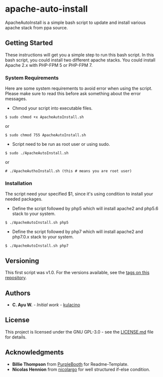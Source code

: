 # apache-auto-install
ApacheAutoInstall is a simple bash script to update and install various apache stack from ppa source.

## Getting Started

These instructions will get you a simple step to run this bash script. In this bash script, you could install two different apache stacks. You could install Apache 2.x with PHP-FPM 5 or PHP-FPM 7.

### System Requirements
Here are some system requirements to avoid error when using the script. Please make sure to read this before ask something about the error messages.

- Chmod your script into executable files.
```
$ sudo chmod +x ApacheAutoInstall.sh
```
or
```
$ sudo chmod 755 ApacheAutoInstall.sh
```

- Script need to be run as root user or using sudo.
```
$ sudo ./ApacheAutoInstall.sh
```
or
```
# ./ApacheAuthoInstall.sh (this # means you are root user)
```

### Installation
The script need your specified $1, since it's using condition to install your needed packages.
- Define the script followed by php5 which will install apache2 and php5.6 stack to your system.
```
$ ./ApacheAutoInstall.sh php5
```
- Define the script followed by php7 which will install apache2 and php7.0.x stack to your system. 
```
$ ./ApacheAutoInstall.sh php7 
```

## Versioning

This first script was v1.0. For the versions available, see the [tags on this repository](https://github.com/cynthiayu/apache-auto-install/tags). 

## Authors

* **C. Ayu W.** - *Initial work* - [kulacino](https://github.com/kulacino)

## License

This project is licensed under the GNU GPL-3.0 - see the [LICENSE.md](LICENSE.md) file for details.

## Acknowledgments

* **Billie Thompson** from [PurpleBooth](https://github.com/PurpleBooth) for Readme-Template.
* **Nicolas Hennion** from [nicolargo](https://github.com/nicolargo) for well structured if-else condition.

